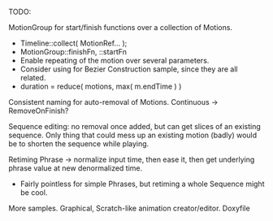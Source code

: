 
TODO:

MotionGroup for start/finish functions over a collection of Motions.
 - Timeline::collect( MotionRef... );
 - MotionGroup::finishFn, ::startFn
 - Enable repeating of the motion over several parameters.
 - Consider using for Bezier Construction sample, since they are all related.
 - duration = reduce( motions, max( m.endTime ) )

Consistent naming for auto-removal of Motions. Continuous -> RemoveOnFinish?

Sequence editing: no removal once added, but can get slices of an existing sequence.
  Only thing that could mess up an existing motion (badly) would be to shorten the sequence while playing.

Retiming Phrase -> normalize input time, then ease it, then get underlying phrase value at new denormalized time.
  - Fairly pointless for simple Phrases, but retiming a whole Sequence might be cool.

More samples.
Graphical, Scratch-like animation creator/editor.
Doxyfile
